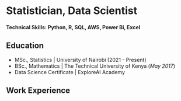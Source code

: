 # Statistician, Data Scientist

#### Technical Skills: Python, R, SQL, AWS, Power Bi, Excel

## Education				       		
- MSc., Statistics	| University of Nairobi (2021 - Present)	 			        		
- BSc., Mathematics | The Technical University of Kenya (_May 2017_)
- Data Science Certificate | ExploreAI Academy
## Work Experience
